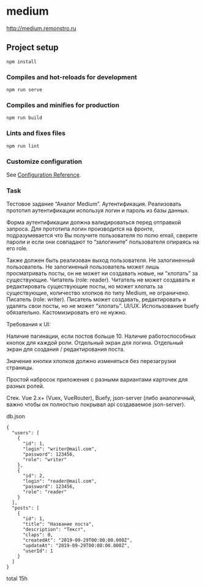 # medium

http://medium.remonstro.ru

## Project setup
```
npm install
```

### Compiles and hot-reloads for development
```
npm run serve
```

### Compiles and minifies for production
```
npm run build
```

### Lints and fixes files
```
npm run lint
```

### Customize configuration
See [Configuration Reference](https://cli.vuejs.org/config/).

### Task
Тестовое задание “Аналог Medium”.
Аутентификация.
Реализовать прототип аутентификации используя логин и пароль из базы данных.

Форма аутентификации должна валидироваться перед отправкой запроса. Для прототипа логин производится на фронте, подразумевается что Вы получите пользователя по полю email, сверите пароли и если они совпадают то “залогините” пользователя опираясь на его role.

Также должен быть реализован выход пользователя.
Не залогиненный пользователь.
Не залогиненый пользователь может лишь просматривать посты, он не может ни создавать новые, ни “хлопать” за существующие.
Читатель (role: reader).
Читатель не может создавать и редактировать существующие посты, но может хлопать за существующие, количество хлопков по типу Medium, не ограничено.
Писатель (role: writer).
Писатель может создавать, редактировать и удалять свои посты, но не может “хлопать”.
UI/UX.
Использование buefy обязательно. Кастомизировать его не нужно.


Требования к UI:


Наличие пагинации, если постов больше 10.
Наличие работоспособных кнопок для каждой роли.
Отдельный экран для логина.
Отдельный экран для создания / редактирования поста.

Значение кнопки хлопков должно изменяться без перезагрузки страницы.

Простой набросок приложения с разными вариантами карточек для разных ролей. 


Стек.
Vue 2.x+ (Vuex, VueRouter), Buefy, json-server (либо аналогичный, важно чтобы он полностью покрывал api создаваемое json-server).

db.json

```
{
  "users": [
    {
      "id": 1,
      "login": "writer@mail.com",
      "password": 123456,
      "role": "writer"
    },
    {
      "id": 2,
      "login": "reader@mail.com",
      "password": 123456,
      "role": "reader"
    }
  ],
  "posts": [
    {
      "id": 1,
      "title": "Название поста",
      "description": "Текст",
      "claps": 0,
      "createdAt": "2019-09-29T00:00:00.000Z",
      "updateAt": "2019-09-29T00:00:00.000Z",
      "userId": 1
    }
  ]
}
```

total 15h
